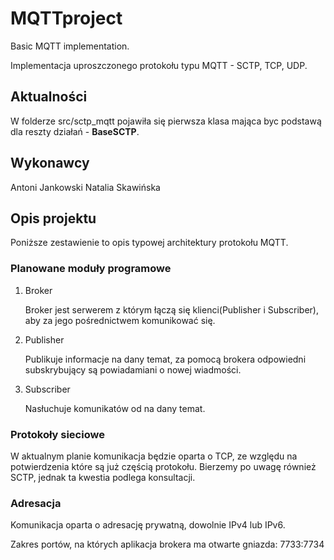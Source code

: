 # MQTTproject
Basic MQTT implementation.

Implementacja uproszczonego protokołu typu MQTT - SCTP, TCP, UDP.

## Aktualności

W folderze src/sctp_mqtt pojawiła się pierwsza klasa mająca byc podstawą dla reszty działań - **BaseSCTP**.

## Wykonawcy

Antoni Jankowski
Natalia Skawińska

## Opis projektu

Poniższe zestawienie to opis typowej architektury protokołu MQTT. 

### Planowane moduły programowe

1. Broker

	Broker jest serwerem z którym łączą się klienci(Publisher i Subscriber), aby za jego pośrednictwem komunikować się.

2. Publisher

	Publikuje informacje na dany temat, za pomocą brokera odpowiedni subskrybujący są powiadamiani o nowej wiadmości. 

3. Subscriber

	Nasłuchuje komunikatów od na dany temat.

### Protokoły sieciowe

W aktualnym planie komunikacja będzie oparta o TCP, ze względu na potwierdzenia które są już częścią protokołu.
Bierzemy po uwagę również SCTP, jednak ta kwestia podlega konsultacji.

### Adresacja

Komunikacja oparta o adresację prywatną, dowolnie IPv4 lub IPv6.

Zakres portów, na których aplikacja brokera ma otwarte gniazda:
7733:7734


